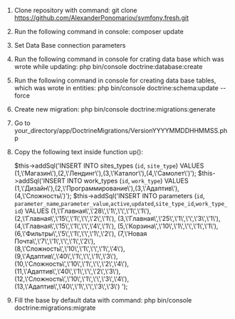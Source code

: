 1) Clone repository with command:
    git clone https://github.com/AlexanderPonomariov/symfony.fresh.git
2) Run the following command in console:
    composer update
3) Set Data Base connection parameters
4) Run the following command in console for crating data base which was wrote while updating:
    php bin/console doctrine:database:create
5) Run the following command in console for creating data base tables, which was wrote in entities:
    php bin/console doctrine:schema:update --force
6) Create new migration:
    php bin/console doctrine:migrations:generate
7) Go to your_directory/app/DoctrineMigrations/VersionYYYYMMDDHHMMSS.php
8) Copy the following text inside function up():

    $this->addSql('INSERT INTO sites_types (`id`, `site_type`) VALUES (1,\\'Магазин\\'),(2,\\'Лендинг\\'),(3,\\'Каталог\\'),(4,\\'Самолет\\')');
            $this->addSql('INSERT INTO work_types (`id`, `work_type`) VALUES (1,\\'Дизайн\\'),(2,\\'Программирование\\'),(3,\\'Адаптив\\'),(4,\\'Сложность\\')');
            $this->addSql('INSERT INTO parameters (`id`, `parameter_name`,`parameter_value`,`active`,`updated`,`site_type_id`,`work_type_id`) VALUES 
                    (1,\\'Главная\\',\\'28\\',\\'1\\',\\'\\',\\'1\\',\\'1\\'),
                    (2,\\'Главная\\',\\'15\\',\\'1\\',\\'\\',\\'2\\',\\'1\\'),
                    (3,\\'Главная\\',\\'25\\',\\'1\\',\\'\\',\\'3\\',\\'1\\'),
                    (4,\\'Главная\\',\\'15\\',\\'1\\',\\'\\',\\'4\\',\\'1\\'),
                    (5,\\'Корзина\\',\\'10\\',\\'1\\',\\'\\',\\'1\\',\\'1\\'),                
                    (6,\\'Фильтры\\',\\'5\\',\\'1\\',\\'\\',\\'1\\',\\'2\\'),
                    (7,\\'Новая Почта\\',\\'7\\',\\'1\\',\\'\\',\\'1\\',\\'2\\'),                    
                    (8,\\'Сложность\\',\\'10\\',\\'1\\',\\'\\',\\'1\\',\\'4\\'),
                    (9,\\'Адаптив\\',\\'40\\',\\'1\\',\\'\\',\\'1\\',\\'3\\'),
                    (10,\\'Сложность\\',\\'10\\',\\'1\\',\\'\\',\\'2\\',\\'4\\'),
                    (11,\\'Адаптив\\',\\'40\\',\\'1\\',\\'\\',\\'2\\',\\'3\\'),
                    (12,\\'Сложность\\',\\'10\\',\\'1\\',\\'\\',\\'3\\',\\'4\\'),
                    (13,\\'Адаптив\\',\\'40\\',\\'1\\',\\'\\',\\'3\\',\\'3\\')
            ');
            
9) Fill the base by default data with command:
    php bin/console doctrine:migrations:migrate